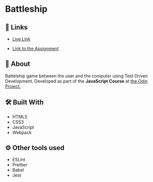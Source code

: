 # Battleship

## 🔗 Links

- [Live Link](https://alejandroxvii.github.io/battleship/)

- [Link to the Assignment](https://www.theodinproject.com/lessons/node-path-javascript-battleship)

## 📝 About
Battelship game between the user and the computer using Test Driven Development. Developed as part of the **JavaScript Course** at [the Odin Project.](https://www.theodinproject.com/)

## 🛠️ Built With
- HTML5 
- CSS3
- JavaScript
- Webpack

## ⚙️ Other tools used

-   ESLint
-   Prettier
-   Babel
-   Jest
